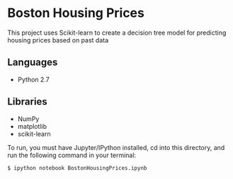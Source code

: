 # Boston Housing Prices

This project uses Scikit-learn to create a decision tree model for predicting housing prices based on past data

## Languages
- Python 2.7

## Libraries
- NumPy
- matplotlib
- scikit-learn

To run, you must have Jupyter/IPython installed, cd into this directory, and run the following command in your terminal:

```
$ ipython notebook BostonHousingPrices.ipynb
```

